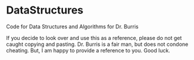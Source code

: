 # DataStructures
Code for Data Structures and Algorithms for Dr. Burris


If you decide to look over and use this as a reference, please do not get caught copying and pasting.
Dr. Burris is a fair man, but does not condone cheating.
But, I am happy to provide a reference to you.
Good luck.
